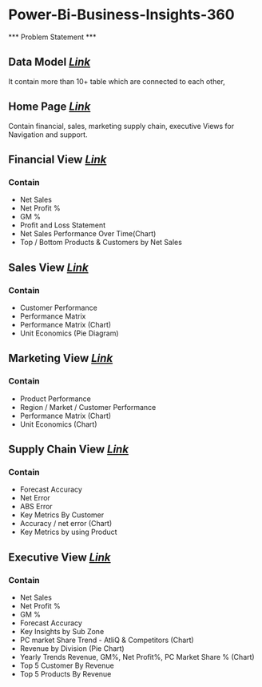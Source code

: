 # Power-Bi-Business-Insights-360

*** Problem Statement ***

 ## Data Model _[Link](https://github.com/Akash-Sureshbabu/Power-Bi-Business-Insights-360/blob/main/Data%20Model.pdf)_

 It contain more than 10+ table which are connected to each other,

## Home Page _[Link](https://github.com/Akash-Sureshbabu/Power-Bi-Business-Insights-360/blob/main/Home%20Page.pdf)_
  Contain financial, sales, marketing supply chain, executive Views for Navigation and support.

## Financial View _[Link](https://github.com/Akash-Sureshbabu/Power-Bi-Business-Insights-360/blob/main/Financial%20View.pdf)_
### Contain
  - Net Sales
  - Net Profit %
  - GM %
  - Profit and Loss Statement
  - Net Sales Performance Over Time(Chart)
  - Top / Bottom Products & Customers by Net Sales

## Sales View _[Link](https://github.com/Akash-Sureshbabu/Power-Bi-Business-Insights-360/blob/main/Sales%20View.pdf)_
 ### Contain
  - Customer Performance
  - Performance Matrix
  - Performance Matrix (Chart)
  - Unit Economics (Pie Diagram)


## Marketing View _[Link](https://github.com/Akash-Sureshbabu/Power-Bi-Business-Insights-360/blob/main/Marketing%20View.pdf)_
### Contain
  - Product Performance
  - Region / Market / Customer Performance 
  - Performance Matrix (Chart)
  - Unit Economics (Chart)

## Supply Chain View _[Link](https://github.com/Akash-Sureshbabu/Power-Bi-Business-Insights-360/blob/main/Supply%20Chain%20View.pdf)_
### Contain
  - Forecast Accuracy
  - Net Error 
  - ABS Error
  - Key Metrics By Customer
  - Accuracy / net error (Chart)
  - Key Metrics by using Product

## Executive View _[Link](https://github.com/Akash-Sureshbabu/Power-Bi-Business-Insights-360/blob/main/Executive%20View.pdf)_
### Contain
  - Net Sales 
  - Net Profit %
  - GM %
  - Forecast Accuracy
  - Key Insights by Sub Zone
  - PC market Share Trend - AtliQ & Competitors (Chart)
  - Revenue by Division (Pie Chart)
  - Yearly Trends Revenue, GM%, Net Profit%, PC Market Share % (Chart)
  - Top 5 Customer By Revenue
  - Top 5 Products By Revenue




